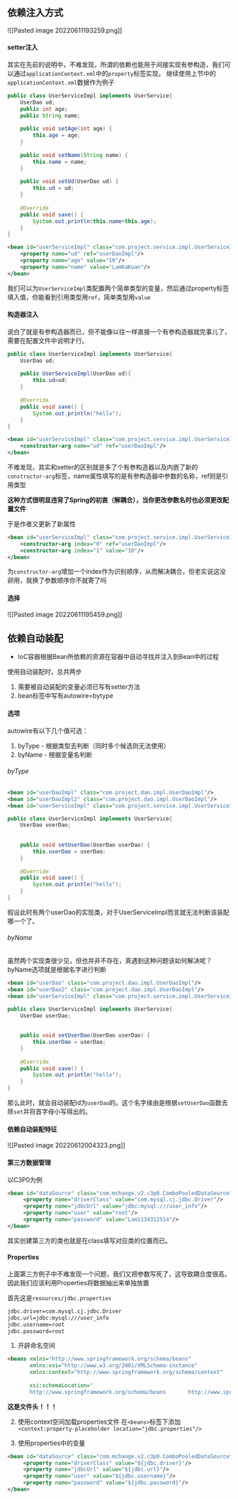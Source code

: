 ## 依赖注入方式
![[Pasted image 20220611193259.png]]

#### setter注入
其实在先前的说明中，不难发现，所谓的依赖也能用于间接实现有参构造，我们可以通过`applicationContext.xml`中的`property`标签实现。 继续使用上节中的`applicationContext.xml`数据作为例子

```java
public class UserServiceImpl implements UserService{  
    UserDao ud;  
    public int age;  
    public String name;  
  
    public void setAge(int age) {  
        this.age = age;  
    }  
  
    public void setName(String name) {  
        this.name = name;  
    }  
  
    public void setUd(UserDao ud) {  
        this.ud = ud;  
    }  
  
    @Override  
    public void save() {  
        System.out.println(this.name+this.age);  
    }  
}
```


```xml
<bean id="userServiceImpl" class="com.project.service.impl.UserServiceImpl">  
    <property name="ud" ref="userDaoImpl"/>  
    <property name="age" value="10"/>  
    <property name="name" value="LamKaKuan"/>  
</bean>
```

我们可以为`UserServiceImpl`类配置两个简单类型的变量，然后通过property标签填入值，你能看到引用类型用`ref`，简单类型用`value`

#### 构造器注入
说白了就是有参构造器而已，但不能像以往一样直接一个有参构造器就完事儿了，需要在配置文件中说明才行。

```java
public class UserServiceImpl implements UserService{  
    UserDao ud;  
  
    public UserServiceImpl(UserDao ud){  
        this.ud=ud;  
    }  
  
    @Override  
    public void save() {  
        System.out.println("hello");  
    }  
}
```

```xml
<bean id="userServiceImpl" class="com.project.service.impl.UserServiceImpl">  
    <constructor-arg name="ud" ref="userDaoImpl"/>  
</bean>
```

不难发现，其实和setter的区别就是多了个有参构造器以及内嵌了新的`constructor-arg`标签，name属性填写的是有参构造器中参数的名称，ref则是引用类型

**这种方式很明显违背了Spring的初衷（解耦合），当你更改参数名时也必须更改配置文件**

于是作者又更新了新属性

```xml
<bean id="userServiceImpl" class="com.project.service.impl.UserServiceImpl">  
    <constructor-arg index="0" ref="userDaoImpl"/>  
    <constructor-arg index="1" value="10"/>  
</bean>
```

为`constructor-arg`增加一个index作为识别顺序，从而解决耦合，但老实说这没卵用，我换了参数顺序你不就寄了吗

#### 选择
![[Pasted image 20220611195459.png]]

## 依赖自动装配
- IoC容器根据Bean所依赖的资源在容器中自动寻找并注入到Bean中的过程

使用自动装配时，总共两步
1. 需要被自动装配的变量必须已写有setter方法
2. bean标签中写有autowire=bytype

#### 选项
autowire有以下几个值可选：
1. byType - 根据类型去判断（同时多个候选则无法使用）
2. byName - 根据变量名判断

###### byType
```xml
<bean id="userDaoImpl" class="com.project.dao.impl.UserDaoImpl"/>  
<bean id="userDaoImpl2" class="com.project.dao.impl.UserDaoImpl"/>  
<bean id="userServiceImpl" class="com.project.service.impl.UserServiceImpl" autowire="byType"/>
```

```java
public class UserServiceImpl implements UserService{  
    UserDao userDao;  
  
  
    public void setUserDao(UserDao userDao) {  
        this.userDao = userDao;  
    }  
  
    @Override  
    public void save() {  
        System.out.println("hello");  
    }  
}
```

假设此时有两个userDao的实现类，对于UserServiceImpl而言就无法判断该装配哪一个了。

###### byName
虽然两个实现类很少见，但也并非不存在，真遇到这种问题该如何解决呢？
byName选项就是根据名字进行判断

```xml
<bean id="userDao" class="com.project.dao.impl.UserDaoImpl"/>  
<bean id="userDao2" class="com.project.dao.impl.UserDaoImpl"/>  
<bean id="userServiceImpl" class="com.project.service.impl.UserServiceImpl" autowire="byName"/>
```
```java
public class UserServiceImpl implements UserService{  
    UserDao userDao;  
  
  
    public void setUserDao(UserDao userDao) {  
        this.userDao = userDao;  
    }  
  
    @Override  
    public void save() {  
        System.out.println("hello");  
    }  
}
```
那么此时，就会自动装配id为`userDao`的。这个名字缘由是根据`setUserDao`函数去除`set`并将首字母小写得出的。

#### 依赖自动装配特征
![[Pasted image 20220612004323.png]]

#### 第三方数据管理
以C3P0为例
```xml
<bean id="dataSource" class="com.mchange.v2.c3p0.ComboPooledDataSource">  
     <property name="driverClass" value="com.mysql.cj.jdbc.Driver"/>  
     <property name="jdbcUrl" value="jdbc:mysql:///user_info"/>  
     <property name="user" value="root"/>  
     <property name="password" value="Lam1134312514"/>  
</bean>
```

其实创建第三方的类也就是在class填写对应类的位置而已。

#### Properties
上面第三方例子中不难发现一个问题，我们又把参数写死了，这导致耦合度很高。
因此我们应该利用Properties将数据抽出来单独放置

首先这是`resources/jdbc.properties`
```xml
jdbc.driver=com.mysql.cj.jdbc.Driver
jdbc.url=jdbc:mysql:///user_info
jdbc.username=root
jdbc.password=root
```


1. 开辟命名空间
```xml
<beans xmlns="http://www.springframework.org/schema/beans"  
       xmlns:xsi="http://www.w3.org/2001/XMLSchema-instance"  
       xmlns:context="http://www.springframework.org/schema/context"  
  
       xsi:schemaLocation="  
       http://www.springframework.org/schema/beans       http://www.springframework.org/schema/beans/spring-beans.xsd       http://www.springframework.org/schema/context       http://www.springframework.org/schema/context/spring-context.xsd">
```
**这是文件头！！！**

2. 使用context空间加载properties文件
在`<beans>`标签下添加`<context:property-placeholder location="jdbc.properties"/>`

3. 使用properties中的变量
```xml
<bean id="dataSource" class="com.mchange.v2.c3p0.ComboPooledDataSource">  
     <property name="driverClass" value="${jdbc.driver}"/>  
     <property name="jdbcUrl" value="${jdbc.url}"/>  
     <property name="user" value="${jdbc.username}"/>  
     <property name="password" value="${jdbc.password}"/>  
</bean>
```